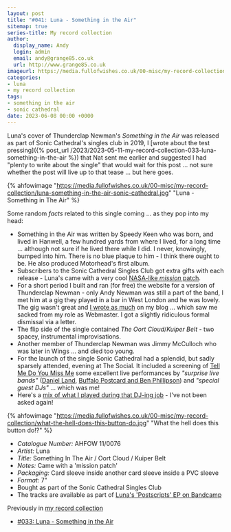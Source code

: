```yaml
---
layout: post
title: "#041: Luna - Something in the Air"
sitemap: true
series-title: My record collection
author:
  display_name: Andy
  login: admin
  email: andy@grange85.co.uk
  url: http://www.grange85.co.uk
imageurl: https://media.fullofwishes.co.uk/00-misc/my-record-collection/luna-something-in-the-air-sonic-cathedral.jpg
categories:
- luna
- my record collection
tags:
- something in the air
- sonic cathedral
date: 2023-06-08 00:00 +0000
---
```

Luna's cover of Thunderclap Newman's _Something in the Air_ was released as part of Sonic Cathedral's singles club in 2019, I [wrote about the test pressing]({% post_url /2023/2023-05-11-my-record-collection-033-luna-something-in-the-air %}) that Nat sent me earlier and suggested I had "plenty to write about the single" that would wait for this post ... not sure whether the post will live up to that tease ... but here goes.

{% ahfowimage "https://media.fullofwishes.co.uk/00-misc/my-record-collection/luna-something-in-the-air-sonic-cathedral.jpg" "Luna - Something in The Air" %}

Some random _facts_ related to this single coming ... as they pop into my head:

 - Something in the Air was written by Speedy Keen who was born, and lived in Hanwell, a few hundred yards from where I lived, for a long time ... although not sure if he lived there while I did. I never, knowingly, bumped into him. There is no blue plaque to him - I think there ought to be. He also produced Motorhead's first album.
 - Subscribers to the Sonic Cathedral Singles Club got extra gifts with each release - Luna's came with a very cool [NASA-like _mission_ patch](https://www.fullofwishes.co.uk/2019/06/04/sonic-cathedral-luna-mission-patch/).
 - For a short period I built and ran (for free) the website for a version of Thunderclap Newman - only Andy Newman was still a part of the band, I met him at a gig they played in a bar in West London and he was lovely. The gig wasn't great and [I wrote as much](https://www.grange85.co.uk/swirling/2007/07/02/thunderclap-newman-and-andy-thunderclap-newman/) on my blog ... which saw me sacked from my role as Webmaster. I got a slightly ridiculous formal dismissal via a letter.
 - The flip side of the single contained _The Oort Cloud_/_Kuiper Belt_ - two spacey, instrumental improvisations.
 - Another member of Thunderclap Newman was Jimmy McCulloch who was later in Wings ... and died too young.
 - For the launch of the single Sonic Cathedral had a splendid, but sadly sparsely attended, evening at The Social. It included a screening of [Tell Me Do You Miss Me]() some excellent live performances by _"surprise live bands"_ ([Daniel Land](https://www.youtube.com/watch?v=mvXVcXdibFo), [Buffalo Postcard and Ben Phillipson](https://www.youtube.com/watch?v=5ZZYddaDo2o)) and _"special guest DJs"_ ... which was me!
 - Here's a [mix of what I played during that DJ-ing job](https://www.mixcloud.com/grange85/a-million-a-billion-a-trillion-stars-a-mix-for-the-sonic-cathedral-luna-tribute-night/) - I've not been asked again!

{% ahfowimage "https://media.fullofwishes.co.uk/00-misc/my-record-collection/what-the-hell-does-this-button-do.jpg" "What the hell does this button do!?" %}

 - *Catalogue Number:* AHFOW 11/0076
 - *Artist:* Luna
 - *Title:* Something In The Air / Oort Cloud / Kuiper Belt
 - *Notes:* Came with a 'mission patch'
 - *Packaging:* Card sleeve inside another card sleeve inside a PVC sleeve
 - *Format:* 7"
 - Bought as part of the Sonic Cathedral Singles Club
 - The tracks are available as part of [Luna's 'Postscripts' EP on Bandcamp](https://luna.bandcamp.com/album/postscripts)

Previously in [my record collection](/category/my-record-collection)
 - [#033: Luna - Something in the Air](https://www.fullofwishes.co.uk/2023/05/11/my-record-collection-033-luna-something-in-the-air/)
